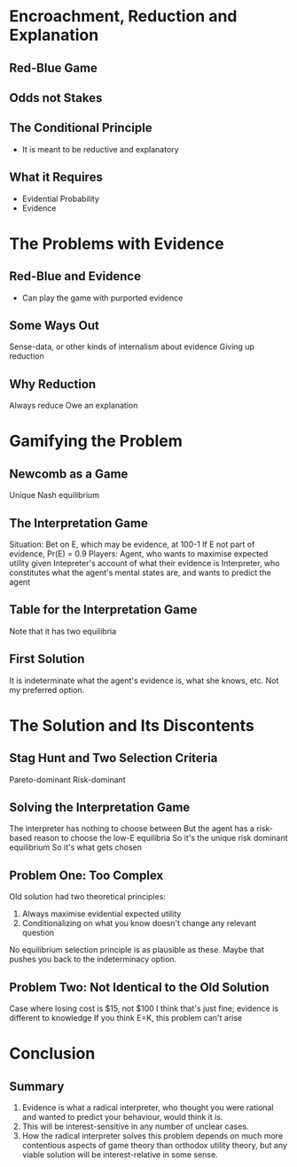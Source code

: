 # Encroachment, Reduction and Explanation

## Red-Blue Game

## Odds not Stakes

## The Conditional Principle

* It is meant to be reductive and explanatory

## What it Requires

* Evidential Probability
* Evidence

# The Problems with Evidence

## Red-Blue and Evidence

* Can play the game with purported evidence

## Some Ways Out

Sense-data, or other kinds of internalism about evidence
Giving up reduction

## Why Reduction

Always reduce
Owe an explanation 

# Gamifying the Problem

## Newcomb as a Game

Unique Nash equilibrium

## The Interpretation Game

Situation: Bet on E, which may be evidence, at 100-1
If E not part of evidence, Pr(E) = 0.9
Players: 
Agent, who wants to maximise expected utility given Intepreter's account of what their evidence is
Interpreter, who constitutes what the agent's mental states are, and wants to predict the agent

## Table for the Interpretation Game

Note that it has two equilibria

## First Solution

It is indeterminate what the agent's evidence is, what she knows, etc.
Not my preferred option.

# The Solution and Its Discontents

## Stag Hunt and Two Selection Criteria

Pareto-dominant
Risk-dominant

## Solving the Interpretation Game

The interpreter has nothing to choose between
But the agent has a risk-based reason to choose the low-E equilibria
So it's the unique risk dominant equilibrium
So it's what gets chosen

## Problem One: Too Complex

Old solution had two theoretical principles:

1. Always maximise evidential expected utility
2. Conditionalizing on what you know doesn't change any relevant question

No equilibrium selection principle is as plausible as these.
Maybe that pushes you back to the indeterminacy option.

## Problem Two: Not Identical to the Old Solution

Case where losing cost is $15, not $100
I think that's just fine; evidence is different to knowledge
If you think E=K, this problem can't arise

# Conclusion

## Summary

1. Evidence is what a radical interpreter, who thought you were rational and wanted to predict your behaviour, would think it is.
2. This will be interest-sensitive in any number of unclear cases.
3. How the radical interpreter solves this problem depends on much more contentious aspects of game theory than orthodox utility theory, but any viable solution will be interest-relative in some sense.
